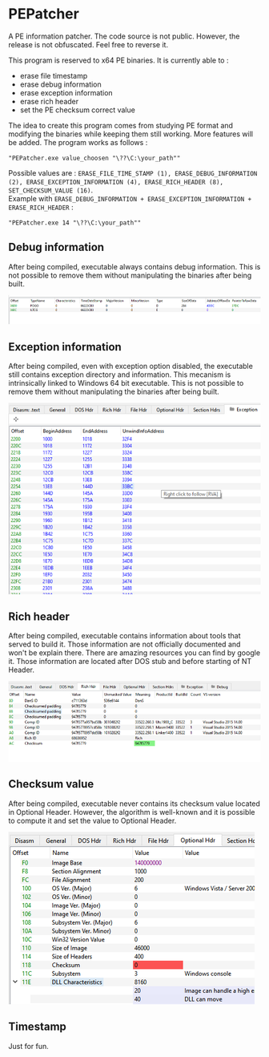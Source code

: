 # PEPatcher
A PE information patcher.
The code source is not public. However, the release is not obfuscated. Feel free to reverse it.

This program is reserved to x64 PE binaries. It is currently able to :

* erase file timestamp          
* erase debug information
* erase exception information
* erase rich header
* set the PE checksum correct value

The idea to create this program comes from studying PE format and modifying the binaries while keeping them still working. More features will be added.
The program works as follows : 

```
"PEPatcher.exe value_choosen "\??\C:\your_path""
```

Possible values are : ```ERASE_FILE_TIME_STAMP (1), ERASE_DEBUG_INFORMATION (2), ERASE_EXCEPTION_INFORMATION (4), ERASE_RICH_HEADER (8), SET_CHECKSUM_VALUE (16)```.<br>
Example with  ```ERASE_DEBUG_INFORMATION + ERASE_EXCEPTION_INFORMATION + ERASE_RICH_HEADER``` : 

```
"PEPatcher.exe 14 "\??\C:\your_path""
```

<h2>Debug information </h2>
<p>After being compiled, executable always contains debug information. This is not possible to remove them without manipulating the binaries after being built.</p>
<img
  src="https://github.com/arsium/PEPatcher/blob/main/Images/DebugInfo.png"
  alt="DebugInfo" />

<h2>Exception information </h2>
<p>After being compiled, even with exception option disabled, the executable still contains exception directory and information. This mecanism is intrinsically linked to Windows 64 bit executable. This is not possible to remove them without manipulating the binaries after being built.</p>

<img
  src="https://github.com/arsium/PEPatcher/blob/main/Images/ExceptionInfo.png"
  alt="Exception information" />

<h2>Rich header</h2>
<p>After being compiled, executable contains information about tools that served to build it. Those information are not officially documented and won't be explain there. There are amazing resources you can find by google it. Those information are located after DOS stub and before starting of NT Header.</p> 
<img
  src="https://github.com/arsium/PEPatcher/blob/main/Images/RichInfo.png"
  alt="Rich header" />


<h2>Checksum value</h2>
<p>After being compiled, executable never contains its checksum value located in Optional Header. However, the algorithm is well-known and it is possible to compute it and set the value to Optional Header.</p>
<img
  src="https://github.com/arsium/PEPatcher/blob/main/Images/ChecksumInfo.png"
  alt="Rich header" />

<h2>Timestamp</h2>
<p>Just for fun.</p>
